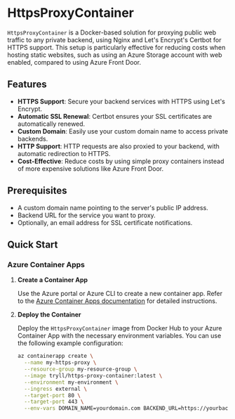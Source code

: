 # HttpsProxyContainer

`HttpsProxyContainer` is a Docker-based solution for proxying public web traffic to any private backend, using Nginx and Let's Encrypt's Certbot for HTTPS support. This setup is particularly effective for reducing costs when hosting static websites, such as using an Azure Storage account with web enabled, compared to using Azure Front Door.

## Features

- **HTTPS Support**: Secure your backend services with HTTPS using Let's Encrypt.
- **Automatic SSL Renewal**: Certbot ensures your SSL certificates are automatically renewed.
- **Custom Domain**: Easily use your custom domain name to access private backends.
- **HTTP Support**: HTTP requests are also proxied to your backend, with automatic redirection to HTTPS.
- **Cost-Effective**: Reduce costs by using simple proxy containers instead of more expensive solutions like Azure Front Door.

## Prerequisites

- A custom domain name pointing to the server's public IP address.
- Backend URL for the service you want to proxy.
- Optionally, an email address for SSL certificate notifications.

## Quick Start

### Azure Container Apps

1. **Create a Container App**

   Use the Azure portal or Azure CLI to create a new container app. Refer to the [Azure Container Apps documentation](https://docs.microsoft.com/en-us/azure/container-apps/) for detailed instructions.

2. **Deploy the Container**

   Deploy the `HttpsProxyContainer` image from Docker Hub to your Azure Container App with the necessary environment variables. You can use the following example configuration:

   ```sh
   az containerapp create \
     --name my-https-proxy \
     --resource-group my-resource-group \
     --image tryll/https-proxy-container:latest \
     --environment my-environment \
     --ingress external \
     --target-port 80 \
     --target-port 443 \
     --env-vars DOMAIN_NAME=yourdomain.com BACKEND_URL=https://yourbackendurl.com ADMIN_EMAIL=admin@yourdomain.com
